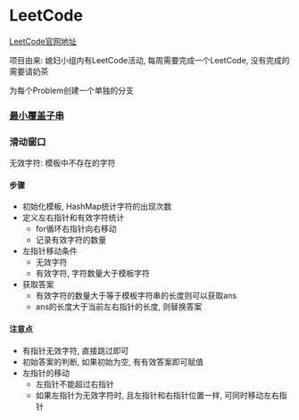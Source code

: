 # LeetCode

[LeetCode官网地址](https://leetcode.com/problemset/algorithms/)

项目由来: 媳妇小组内有LeetCode活动, 每周需要完成一个LeetCode, 没有完成的需要请奶茶

为每个Problem创建一个单独的分支

### [最小覆盖子串](https://leetcode.cn/problems/minimum-window-substring/)

### 滑动窗口

无效字符: 模板中不存在的字符

#### 步骤

* 初始化模板, HashMap统计字符的出现次数
* 定义左右指针和有效字符统计
  * for循环右指针向右移动
  * 记录有效字符的数量
* 左指针移动条件
  * 无效字符
  * 有效字符, 字符数量大于模板字符
* 获取答案
  * 有效字符的数量大于等于模板字符串的长度则可以获取ans
  * ans的长度大于当前左右指针的长度, 则替换答案

#### 注意点

* 有指针无效字符, 直接跳过即可
* 初始答案的判断, 如果初始为空, 有有效答案即可赋值
* 左指针的移动
  * 左指针不能超过右指针
  * 如果左指针为无效字符时, 且左指针和右指针位置一样, 可同时移动左右指针



